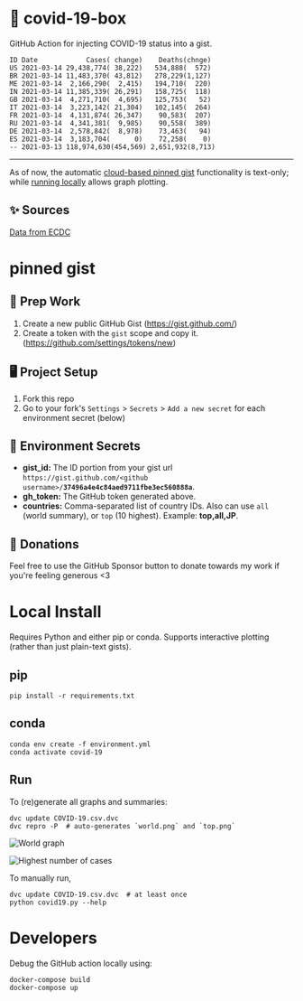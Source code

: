 # 🏥 covid-19-box

GitHub Action for injecting COVID-19 status into a gist.

```
ID Date            Cases( change)    Deaths(chnge)
US 2021-03-14 29,438,774( 38,222)   534,888(  572)
BR 2021-03-14 11,483,370( 43,812)   278,229(1,127)
ME 2021-03-14  2,166,290(  2,415)   194,710(  220)
IN 2021-03-14 11,385,339( 26,291)   158,725(  118)
GB 2021-03-14  4,271,710(  4,695)   125,753(   52)
IT 2021-03-14  3,223,142( 21,304)   102,145(  264)
FR 2021-03-14  4,131,874( 26,347)    90,583(  207)
RU 2021-03-14  4,341,381(  9,985)    90,558(  389)
DE 2021-03-14  2,578,842(  8,978)    73,463(   94)
ES 2021-03-14  3,183,704(      0)    72,258(    0)
-- 2021-03-13 118,974,630(454,569) 2,651,932(8,713)
```

---

As of now, the automatic [cloud-based pinned gist](#pinned-gist) functionality is text-only;
while [running locally](#local-install) allows graph plotting.

## ✨ Sources

[Data from ECDC](https://www.ecdc.europa.eu/en/publications-data/download-todays-data-geographic-distribution-covid-19-cases-worldwide)

# pinned gist

## 🎒 Prep Work
1. Create a new public GitHub Gist (https://gist.github.com/)
1. Create a token with the `gist` scope and copy it. (https://github.com/settings/tokens/new)

## 🖥 Project Setup
1. Fork this repo
1. Go to your fork's `Settings` > `Secrets` > `Add a new secret` for each environment secret (below)

## 🤫 Environment Secrets
- **gist_id:** The ID portion from your gist url `https://gist.github.com/<github username>/`**`37496a4e4c84aed9711fbe3ec560888a`**.
- **gh_token:** The GitHub token generated above.
- **countries:** Comma-separated list of country IDs. Also can use `all` (world summary), or `top` (10 highest). Example: **top,all,JP**.

## 💸 Donations

Feel free to use the GitHub Sponsor button to donate towards my work if you're feeling generous <3

# Local Install

Requires Python and either pip or conda. Supports interactive plotting (rather than just plain-text gists).

## pip

```
pip install -r requirements.txt
```

## conda

```
conda env create -f environment.yml
conda activate covid-19
```

## Run

To (re)generate all graphs and summaries:

```
dvc update COVID-19.csv.dvc
dvc repro -P  # auto-generates `world.png` and `top.png`
```

![World graph](world.png)

![Highest number of cases](top.png)

To manually run,

```
dvc update COVID-19.csv.dvc  # at least once
python covid19.py --help
```

# Developers

Debug the GitHub action locally using:

```
docker-compose build
docker-compose up
```
